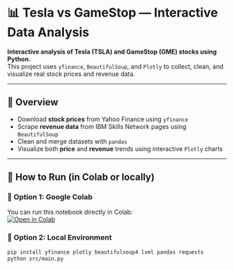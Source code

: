 # 📊 Tesla vs GameStop — Interactive Data Analysis

**Interactive analysis of Tesla (TSLA) and GameStop (GME) stocks using Python.**  
This project uses `yfinance`, `BeautifulSoup`, and `Plotly` to collect, clean, and visualize real stock prices and revenue data.

---

## 🧠 Overview
- Download **stock prices** from Yahoo Finance using `yfinance`
- Scrape **revenue data** from IBM Skills Network pages using `BeautifulSoup`
- Clean and merge datasets with `pandas`
- Visualize both **price** and **revenue** trends using interactive `Plotly` charts

---

## 🚀 How to Run (in Colab or locally)
### 🔹 Option 1: Google Colab
You can run this notebook directly in Colab:  
[![Open in Colab](https://colab.research.google.com/assets/colab-badge.svg)](https://colab.research.google.com/github/duaabn/Gamestop_stock_vs_Tesla/blob/main/Gamestop_vs_Tesla_Analysis.ipynb)

### 🔹 Option 2: Local Environment
```bash
pip install yfinance plotly beautifulsoup4 lxml pandas requests
python src/main.py
